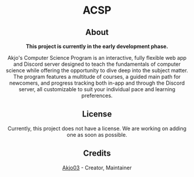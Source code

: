 <h1 align="center">ACSP</h1>
<h2 align="center">About</h2>
<p align="center"><strong>This project is currently in the early development phase.</strong></p>
<p align="center">Akjo's Computer Science Program  is an interactive, fully flexible web app and Discord server designed to teach the fundamentals of computer science while offering the opportunity to dive deep into the subject matter. The program features a multitude of courses, a guided main path for newcomers, and progress tracking both in-app and through the Discord server, all customizable to suit your individual pace and learning preferences.</p>
<h2 align="center">License</h2>
<p align="center">Currently, this project does not have a license. We are working on adding one as soon as possible.</p>
<h2 align="center">Credits</h2>
<p align="center"><a href="https://github.com/Akjo03">Akjo03</a> - Creator, Maintainer</p>